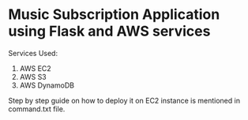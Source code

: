 # Music Subscription Application using Flask and AWS services

Services Used: 
1. AWS EC2
2. AWS S3
3. AWS DynamoDB

Step by step guide on how to deploy it on EC2 instance is mentioned in command.txt file.



